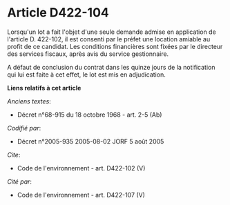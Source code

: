 # Article D422-104

Lorsqu'un lot a fait l'objet d'une seule demande admise en application de l'article D. 422-102, il est consenti par le préfet
une location amiable au profit de ce candidat. Les conditions financières sont fixées par le directeur des services fiscaux,
après avis du service gestionnaire.

A défaut de conclusion du contrat dans les quinze jours de la notification qui lui est faite à cet effet, le lot est mis en
adjudication.

**Liens relatifs à cet article**

_Anciens textes_:

  - Décret n°68-915 du 18 octobre 1968 - art. 2-5 (Ab)

_Codifié par_:

  - Décret n°2005-935 2005-08-02 JORF 5 août 2005

_Cite_:

  - Code de l'environnement - art. D422-102 (V)

_Cité par_:

  - Code de l'environnement - art. D422-107 (V)
